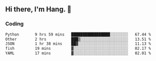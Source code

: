 ## Hi there, I'm Hang. 👋

### Coding

<!--START_SECTION:waka-->

```txt
Python       9 hrs 59 mins   █████████████████░░░░░░░░   67.44 %
Other        2 hrs           ███▒░░░░░░░░░░░░░░░░░░░░░   13.51 %
JSON         1 hr 38 mins    ██▓░░░░░░░░░░░░░░░░░░░░░░   11.13 %
fish         19 mins         ▓░░░░░░░░░░░░░░░░░░░░░░░░   02.17 %
YAML         17 mins         ▓░░░░░░░░░░░░░░░░░░░░░░░░   02.01 %
```

<!--END_SECTION:waka-->
